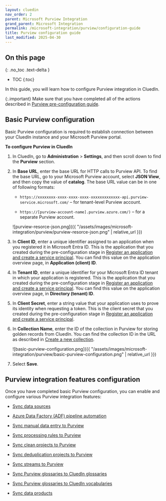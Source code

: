 ```yaml
---
layout: cluedin
nav_order: 2
parent: Microsoft Purview Integration
grand_parent: Microsoft Integration
permalink: /microsoft-integration/purview/configuration-guide
title: Purview configuration guide
last_modified: 2025-04-30
---
```

## On this page
{: .no_toc .text-delta }
- TOC
{:toc}

In this guide, you will learn how to configure Purview integration in CluedIn.

{:.important}
Make sure that you have completed all of the actions described in [Purview pre-configuration guide](/microsoft-integration/purview/pre-configuration-guide).

## Basic Purview configuration

Basic Purview configuration is required to establish connection between your CluedIn instance and your Microsoft Purview portal.

**To configure Purview in CluedIn**

1. In CluedIn, go to **Administration** > **Settings**, and then scroll down to find the **Purview** section.

1. In **Base URL**, enter the base URL for HTTP calls to Purview API. To find the base URL, go to your Microsoft Purview account, select **JSON View**, and then copy the value of **catalog**. The base URL value can be in one of following formats:

    - `https://xxxxxxxx-xxxx-xxxx-xxxx-xxxxxxxxxxxxx-api.purview-service.microsoft.com/` – for tenant-level Purview account.

    - `https://[purview-account-name].purview.azure.com/)` – for a separate Purview account.

    ![purview-resorce-json.png]({{ "/assets/images/microsoft-integration/purview/purview-resorce-json.png" | relative_url }})

1. In **Client ID**, enter a unique identifier assigned to an application when you registered it in Microsoft Entra ID. This is the application that you created during the pre-configuration stage in [Register an application and create a service principal](/microsoft-integration/purview/pre-configuration-guide#register-an-application-and-create-a-service-principal). You can find this value on the application overview page, in **Application (client) ID**.

1. In **Tenant ID**, enter a unique identifier for your Microsoft Entra ID tenant in which your application is registered. This is the application that you created during the pre-configuration stage in [Register an application and create a service principal](/microsoft-integration/purview/pre-configuration-guide#register-an-application-and-create-a-service-principal). You can find this value on the application overview page, in **Directory (tenant) ID**.

1. In **Client Secret**, enter a string value that your application uses to prove its identity when requesting a token. This is the client secret that you created during the pre-configuration stage in [Register an application and create a service principal](/microsoft-integration/purview/pre-configuration-guide#register-an-application-and-create-a-service-principal).

1. In **Collection Name**, enter the ID of the collection in Purview for storing golden records from CluedIn. You can find the collection ID in the URL as described in [Create a new collection](/microsoft-integration/purview/pre-configuration-guide#create-a-new-collection).

    ![basic-purview-configuration.png]({{ "/assets/images/microsoft-integration/purview/basic-purview-configuration.png" | relative_url }})

1. Select **Save**.

## Purview integration features configuration

Once you have completed basic Purview configuration, you can enable and configure various Purview integration features:

- [Sync data sources](/microsoft-integration/purview/sync-data-sources)

- [Azure Data Factory (ADF) pipeline automation](/microsoft-integration/purview/adf-pipeline-automation)

- [Sync manual data entry to Purview](/microsoft-integration/purview/sync-manual-data-entry-to-purview)

- [Sync processing rules to Purview](/microsoft-integration/purview/sync-processing-rules-to-purview)

- [Sync clean projects to Purview](/microsoft-integration/purview/sync-clean-projects-to-purview)

- [Sync deduplication projects to Purview](/microsoft-integration/purview/sync-deduplication-projects-to-purview)

- [Sync streams to Purview](/microsoft-integration/purview/sync-streams-to-purview)

- [Sync Purview glossaries to CluedIn glossaries](/microsoft-integration/purview/sync-purview-glossaries-to-cluedin-glossaries)

- [Sync Purview glossaries to CluedIn vocabularies](/microsoft-integration/purview/sync-purview-glossaries-to-cluedin-vocabularies)

- [Sync data products](/microsoft-integration/purview/sync-data-products)